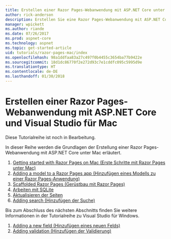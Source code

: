 ```yaml
---
title: Erstellen einer Razor Pages-Webanwendung mit ASP.NET Core unter Mac
author: rick-anderson
description: Erstellen Sie eine Razor Pages-Webanwendung mit ASP.NET Core und EF Core.
manager: wpickett
ms.author: riande
ms.date: 07/26/2017
ms.prod: aspnet-core
ms.technology: aspnet
ms.topic: get-started-article
uid: tutorials/razor-pages-mac/index
ms.openlocfilehash: 98a1ddfaa83a27c497f0b4455c3654ba77b9422e
ms.sourcegitcommit: 18d1dc86770f2e272d93c7e1cddfc095c5995d9e
ms.translationtype: HT
ms.contentlocale: de-DE
ms.lasthandoff: 01/30/2018
---
```

# <a name="create-a-razor-pages-web-app-with-aspnet-core-and-visual-studio-for-mac"></a>Erstellen einer Razor Pages-Webanwendung mit ASP.NET Core und Visual Studio für Mac

Diese Tutorialreihe ist noch in Bearbeitung.

In dieser Reihe werden die Grundlagen der Erstellung einer Razor Pages-Webanwendung mit ASP.NET Core unter Mac erläutert.

1. [Getting started with Razor Pages on Mac (Erste Schritte mit Razor Pages unter Mac)](xref:tutorials/razor-pages-mac/razor-pages-start)
1. [Adding a model to a Razor Pages app (Hinzufügen eines Modells zu einer Razor Pages-Anwendung)](xref:tutorials/razor-pages-mac/model)
1. [Scaffolded Razor Pages (Gerüstbau mit Razor Pages)](xref:tutorials/razor-pages-mac/page)
1. [Arbeiten mit SQLite](xref:tutorials/razor-pages-mac/sql)
1. [Aktualisieren der Seiten](xref:tutorials/razor-pages-mac/da1)
1. [Adding search (Hinzufügen der Suche)](xref:tutorials/razor-pages-mac/search)


Bis zum Abschluss des nächsten Abschnitts finden Sie weitere Informationen in der Tutorialreihe zu Visual Studio für Windows.

1. [Adding a new field (Hinzufügen eines neuen Felds)](xref:tutorials/razor-pages/new-field)
1. [Adding validation (Hinzufügen der Validierung)](xref:tutorials/razor-pages/validation)
